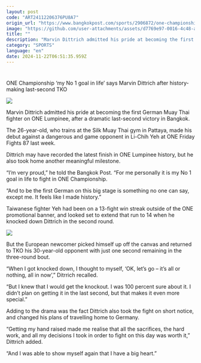 ```yaml
---
layout: post
code: "ART24112206376PU8A7"
origin_url: "https://www.bangkokpost.com/sports/2906872/one-championship-my-no-1-goal-in-life-says-marvin-dittrich-after-history-making-last-second-tko"
image: "https://github.com/user-attachments/assets/d7769e97-0016-4c48-af6d-a43eaf079dbc"
title: ""
description: "Marvin Dittrich admitted his pride at becoming the first German Muay Thai fighter on ONE Lumpinee, after a dramatic last-second victory in Bangkok."
category: "SPORTS"
language: "en"
date: 2024-11-22T06:51:35.959Z
---
```


# 

ONE Championship ‘my No 1 goal in life’ says Marvin Dittrich after history-making last-second TKO

![](https://github.com/user-attachments/assets/f781735d-02ea-494f-95ac-0d90ca77149f)

Marvin Dittrich admitted his pride at becoming the first German Muay Thai fighter on ONE Lumpinee, after a dramatic last-second victory in Bangkok.

The 26-year-old, who trains at the Silk Muay Thai gym in Pattaya, made his debut against a dangerous and game opponent in Li-Chih Yeh at ONE Friday Fights 87 last week.

Dittrich may have recorded the latest finish in ONE Lumpinee history, but he also took home another meaningful milestone.

“I’m very proud,” he told the Bangkok Post. “For me personally it is my No 1 goal in life to fight in ONE Championship. 

“And to be the first German on this big stage is something no one can say, except me. It feels like I made history.”

Taiwanese fighter Yeh had been on a 13-fight win streak outside of the ONE promotional banner, and looked set to extend that run to 14 when he knocked down Dittrich in the second round.

![](https://github.com/user-attachments/assets/41ee44db-fb8f-43ef-af20-e2ac46d60955)

But the European newcomer picked himself up off the canvas and returned to TKO his 30-year-old opponent with just one second remaining in the three-round bout.

“When I got knocked down, I thought to myself, ‘OK, let’s go – it’s all or nothing, all in now’,” Ditrrich recalled. 

“But I knew that I would get the knockout. I was 100 percent sure about it. I didn’t plan on getting it in the last second, but that makes it even more special.” 

Adding to the drama was the fact Dittrich also took the fight on short notice, and changed his plans of travelling home to Germany.

“Getting my hand raised made me realise that all the sacrifices, the hard work, and all my decisions I took in order to fight on this day was worth it,” Dittrich added. 

“And I was able to show myself again that I have a big heart.”